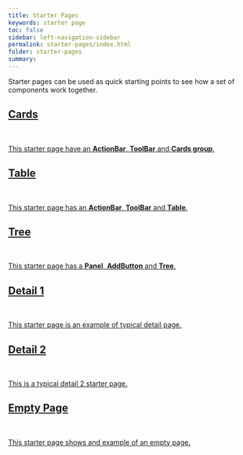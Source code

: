 ```yaml
---
title: Starter Pages
keywords: starter page
toc: false
sidebar: left-navigation-sidebar
permalink: starter-pages/index.html
folder: starter-pages
summary:
---
```


Starter pages can be used as quick starting points to see how a set of components work together.

<div class="fd-card-group fd-card-group--2col docs-cards">
    <a class="fd-card" role="button" href="cards-starter-page.html" target="_blank">
        <div class="fd-card__content">
             <h2 class="fd-card__header">
                 Cards
             </h2>
             <br/>
             <p class="fd-card__description">
                 This starter page have an <strong>ActionBar</strong>, <strong>ToolBar</strong> and <strong>Cards group</strong>.
             </p>
        </div>
    </a>
    <a class="fd-card" role="button" href="table-starter-page.html" target="_blank">
        <div class="fd-card__content">
             <h2 class="fd-card__header">
                 Table
             </h2>
             <br/>
             <p class="fd-card__description">
                 This starter page has an <strong>ActionBar</strong>, <strong>ToolBar</strong> and <strong>Table</strong>.
             </p>
         </div>
    </a>
    <a class="fd-card" role="button" href="tree-starter-page.html" target="_blank">
        <div class="fd-card__content">
             <h2 class="fd-card__header">
                 Tree
             </h2>
             <br/>
             <p class="fd-card__description">
                 This starter page has a <strong>Panel</strong>, <strong>AddButton</strong> and <strong>Tree</strong>.
             </p>
        </div>
    </a>
    <a class="fd-card" role="button" href="detail-1-starter-page.html" target="_blank">
        <div class="fd-card__content">
             <h2 class="fd-card__header">
                 Detail 1
             </h2>
             <br/>
             <p class="fd-card__description">
                 This starter page is an example of typical detail page.
             </p>
        </div>
    </a>
    <a class="fd-card" role="button" href="detail-2-starter-page.html" target="_blank">
        <div class="fd-card__content">
             <h2 class="fd-card__header">
                 Detail 2
             </h2>
             <br/>
             <p class="fd-card__description">
                 This is a typical detail 2 starter page.
             </p>
        </div>
    </a>
    <a class="fd-card" role="button" href="empty-starter-page.html" target="_blank">
        <div class="fd-card__content">
             <h2 class="fd-card__header">
                 Empty Page
             </h2>
             <br/>
             <p class="fd-card__description">
                 This starter page shows and example of an empty page.
             </p>
        </div>
    </a>
</div>
